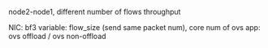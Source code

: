 node2-node1, different number of flows
throughput

NIC: bf3
variable: flow_size (send same packet num), core num of ovs
app: ovs offload / ovs non-offload 

